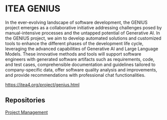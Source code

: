 # ITEA GENIUS
In the ever-evolving landscape of software development, the GENIUS project emerges as a collaborative initiative addressing challenges posed by manual-intensive processes and the untapped potential of Generative AI. 
In the GENIUS project, we aim to develop automated solutions and customized tools to enhance the different phases of the development life cycle, leveraging the advanced capabilities of Generative AI and Large Language Models.
These innovative methods and tools will support software engineers with generated software artifacts such as requirements, code, and test cases, comprehensible documentation and guidelines tailored to company-specific data, offer software quality analysis and improvements, and provide recommendations with professional chat functionalities.

https://itea4.org/project/genius.html

## Repositories

[Project Management](https://github.com/genius-itea/project-management)
